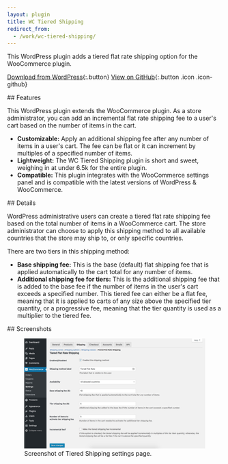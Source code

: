 ```yaml
---
layout: plugin
title: WC Tiered Shipping
redirect_from:
  - /work/wc-tiered-shipping/
---
```


This WordPress plugin adds a tiered flat rate shipping option for the WooCommerce plugin.

[Download from WordPress](https://wordpress.org/plugins/wc-tiered-shipping/){:.button}
[View on GitHub](https://github.com/thatdevgirl/woocommerce-tiered-flat-rate){:.button .icon .icon-github}


<section markdown="1" class="has-background timberwolf" aria-label="Plugin features">
## Features

This WordPress plugin extends the WooCommerce plugin. As a store administrator, you can add an incremental flat rate shipping fee to a user's cart based on the number of items in the cart.

* **Customizable:** Apply an additional shipping fee after any number of items in a user's cart. The fee can be flat or it can increment by multiples of a specified number of items.
* **Lightweight:** The WC Tiered Shipping plugin is short and sweet, weighing in at under 6.5k for the entire plugin.
* **Compatible:** This plugin integrates with the WooCommerce settings panel and is compatible with the latest versions of WordPress & WooCommerce.
</section>

<section markdown="1" aria-label="Details">
## Details

WordPress administrative users can create a tiered flat rate shipping fee based on the total number of items in a WooCommerce cart. The store administrator can choose to apply this shipping method to all available countries that the store may ship to, or only specific countries.

There are two tiers in this shipping method:

* **Base shipping fee:** This is the base (default) flat shipping fee that is applied automatically to the cart total for any number of items.
* **Additional shipping fee for tiers:** This is the additional shipping fee that is added to the base fee if the number of items in the user's cart exceeds a specified number. This tiered fee can either be a flat fee, meaning that it is applied to carts of any size above the specified tier quantity, or a progressive fee, meaning that the tier quantity is used as a multiplier to the tiered fee.
</section>

<section markdown="1" aria-label="Screenshots">
## Screenshots

<div class="plugin-screenshots">
  <figure>
    <img src="/assets/images/wc-tiered-shipping-settings.jpg" alt="">
    <figcaption>Screenshot of Tiered Shipping settings page.</figcaption>
  </figure>
</div>
</section>
